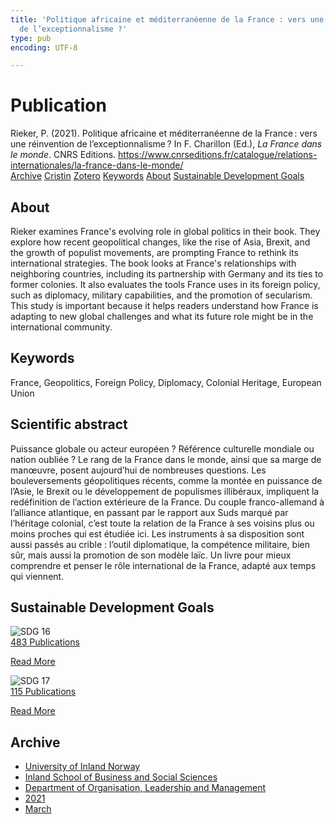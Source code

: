```yaml
---
title: 'Politique africaine et méditerranéenne de la France : vers une réinvention
  de l’exceptionnalisme ?'
type: pub
encoding: UTF-8

---
```

<h1>Publication</h1>
<article id="csl-bib-container-QRY3WPSY" class="csl-bib-container">
  <div class="csl-bib-body"> <div class="csl-entry">Rieker, P. (2021). Politique africaine et méditerranéenne de la France : vers une réinvention de l’exceptionnalisme ? In F. Charillon (Ed.), <i>La France dans le monde</i>. CNRS Editions. <a href="https://www.cnrseditions.fr/catalogue/relations-internationales/la-france-dans-le-monde/">https://www.cnrseditions.fr/catalogue/relations-internationales/la-france-dans-le-monde/</a></div> </div>
  <div class="csl-bib-buttons">
    <a href="#taxonomy-article-QRY3WPSY" alt="archive" class="csl-bib-button">Archive</a>
    <a href="https://app.cristin.no/results/show.jsf?id=1899010" alt="Cristin" class="csl-bib-button">Cristin</a>
    <a href="http://zotero.org/groups/5881554/items/QRY3WPSY" alt="Zotero" class="csl-bib-button">Zotero</a>
    <a href="#keywords-article-QRY3WPSY" alt="keywords" class="csl-bib-button">Keywords</a>
    <a href="#about-article-QRY3WPSY" alt="about_pub" class="csl-bib-button">About</a>
    <a href="#sdg-article-QRY3WPSY" alt="sdg" class="csl-bib-button">Sustainable Development Goals</a>
  </div>
  <div id="csl-bib-meta-container-QRY3WPSY"></div>
</article>
<div id="csl-bib-meta-QRY3WPSY" class="csl-bib-meta">
  <article id="about-article-QRY3WPSY" class="about_pub-article">
    <h1>About</h1>
    Rieker examines France's evolving role in global politics in their book. They explore how recent geopolitical changes, like the rise of Asia, Brexit, and the growth of populist movements, are prompting France to rethink its international strategies. The book looks at France's relationships with neighboring countries, including its partnership with Germany and its ties to former colonies. It also evaluates the tools France uses in its foreign policy, such as diplomacy, military capabilities, and the promotion of secularism. This study is important because it helps readers understand how France is adapting to new global challenges and what its future role might be in the international community.
  </article>
  <article id="keywords-article-QRY3WPSY" class="keywords-article">
    <h1>Keywords</h1>
    France, Geopolitics, Foreign Policy, Diplomacy, Colonial Heritage, European Union
  </article>
  <article id="abstract-article-QRY3WPSY" class="abstract-article">
    <h1>Scientific abstract</h1>
    Puissance globale ou acteur européen ? Référence culturelle mondiale ou nation oubliée ? Le rang de la France dans le monde, ainsi que sa marge de manœuvre, posent aujourd’hui de nombreuses questions. 
Les bouleversements géopolitiques récents, comme la montée en puissance de l’Asie, le Brexit ou le développement de populismes illibéraux, impliquent la redéfinition de l’action extérieure de la France. Du couple franco-allemand à l’alliance atlantique, en passant par le rapport aux Suds marqué par l’héritage colonial, c’est toute la relation de la France à ses voisins plus ou moins proches qui est étudiée ici. Les instruments à sa disposition sont aussi passés au crible : l’outil diplomatique, la compétence militaire, bien sûr, mais aussi la promotion de son modèle laïc. 
Un livre pour mieux comprendre et penser le rôle international de la France, adapté aux temps qui viennent.
  </article>
  <article id="sdg-article-QRY3WPSY" class="sdg-article">
    <h1>Sustainable Development Goals</h1>
    <div class="sdg-container"><div id="sdg16" class="sdg">
        <img src="{{< params subfolder >}}images/sdg/sdg16_en.png" class="image" alt="SDG 16">
        <div class="sdg-overlay">
          <a href="{{< params subfolder >}}en/archive/?sdg=16#archive" class="sdg-publication-count"><span>483</span> Publications</a>
          <p><a href="https://sdgs.un.org/goals/goal16" class="sdg-read-more">Read More</a></p>
        </div>
      </div> <div id="sdg17" class="sdg">
        <img src="{{< params subfolder >}}images/sdg/sdg17_en.png" class="image" alt="SDG 17">
        <div class="sdg-overlay">
          <a href="{{< params subfolder >}}en/archive/?sdg=17#archive" class="sdg-publication-count"><span>115</span> Publications</a>
          <p><a href="https://sdgs.un.org/goals/goal17" class="sdg-read-more">Read More</a></p>
        </div>
      </div></div>
  </article>
  <article id="taxonomy-article-QRY3WPSY" class="taxonomy-article">
    <h1>Archive</h1>
    <ul>
      <li><a href="{{< params subfolder >}}en/archive/?key=3DCRN523">University of Inland Norway</a></li>
      <li><a href="{{< params subfolder >}}en/archive/?key=DU8Q9LN9">Inland School of Business and Social Sciences</a></li>
      <li><a href="{{< params subfolder >}}en/archive/?key=4LUWR3ZM">Department of Organisation, Leadership and Management</a></li>
      <li><a href="{{< params subfolder >}}en/archive/?key=8VQBC64H">2021</a></li>
      <li><a href="{{< params subfolder >}}en/archive/?key=M32BREWT">March</a></li>
    </ul>
  </article>
</div>
